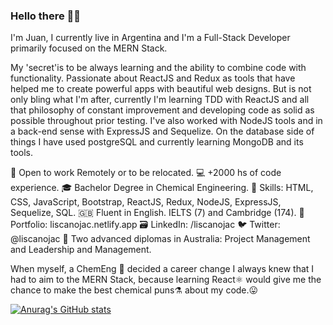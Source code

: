 ### Hello there 🧔‍♂️

I'm Juan, I currently live in Argentina and I'm a Full-Stack Developer primarily focused on the MERN Stack.

My 'secret'is to be always learning and the ability to combine code with functionality. Passionate about ReactJS and Redux as tools that have helped me to create powerful apps with beautiful web designs. But is not only bling what I'm after, currently I'm learning TDD with ReactJS and all that philosophy of constant improvement and developing code as solid as possible throughout prior testing. I've also worked with NodeJS tools and in a back-end sense with ExpressJS and Sequelize. On the database side of things I have used postgreSQL and currently learning MongoDB and its tools.

🔌 Open to work Remotely or to be relocated.
💻 +2000 hs of code experience.
🎓 Bachelor Degree in Chemical Engineering.
💪 Skills: HTML, CSS, JavaScript, Bootstrap, ReactJS, Redux, NodeJS, ExpressJS, Sequelize, SQL.
🇬🇧 Fluent in English. IELTS (7) and Cambridge (174).
💼 Portfolio: liscanojac.netlify.app
🗃️ LinkedIn: /liscanojac
🐦 Twitter: @liscanojac
🦘 Two advanced diplomas in Australia: Project Management and Leadership and Management.

When myself, a ChemEng 🥼 decided a career change I always knew that I had to aim to the MERN Stack, because learning React⚛️ would give me the chance to make the best chemical puns⚗️ about my code.😛

[![Anurag's GitHub stats](https://github-readme-stats.vercel.app/api?username=liscanojac)](https://github.com/anuraghazra/github-readme-stats)


<!--
**liscanojac/liscanojac** is a ✨ _special_ ✨ repository because its `README.md` (this file) appears on your GitHub profile.

Here are some ideas to get you started:

- 🔭 I’m currently working on ...
- 🌱 I’m currently learning ...
- 👯 I’m looking to collaborate on ...
- 🤔 I’m looking for help with ...
- 💬 Ask me about ...
- 📫 How to reach me: ...
- 😄 Pronouns: ...
- ⚡ Fun fact: ...
-->

